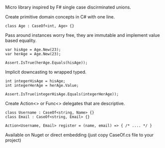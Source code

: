 Micro library inspired by F# single case discirminated unions.

Create primitive domain concepts in C# with one line.

	class Age : CaseOf<int, Age> {}

Pass around instances worry free, they are immutable and implement value based equality.

	var hisAge = Age.New(23);
	var herAge = Age.New(23);

	Assert.IsTrue(herAge.Equals(hisAge));

Implicit downcasting to wrapped typed.

	int integerHisAge = hisAge;
	int integerHerAge = herAge.Value;

	Assert.IsTrue(integerHisAge.Equals(integerHerAge));

Create Action<> or Func<> delegates that are descriptive.

	class Username : CaseOf<string, Name> {}
	class Email : CaseOf<string, Email> {}

	Action<Username, Email> register = (name, email) => { /* .... */ }



Available on Nuget or direct embedding (just copy CaseOf.cs file to your project)